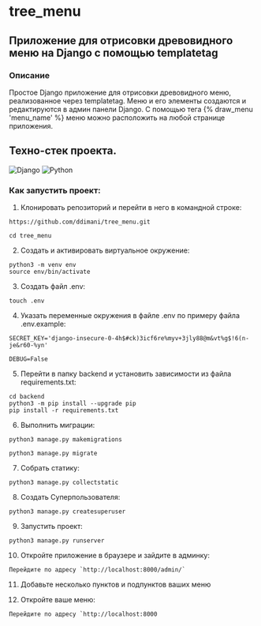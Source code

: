 # tree_menu

## Приложение для отрисовки древовидного меню на Django с помощью templatetag

### Описание 
Простое Django приложение для отрисовки древовидного меню, реализованное через templatetag.
Меню и его элементы создаются и редактируются в админ панели Django.
С помощью тега {% draw_menu 'menu_name' %} меню можно расположить на любой странице приложения.

## Техно-стек проекта.
![Django](https://img.shields.io/badge/Django-092E20?style=for-the-badge&logo=django&logoColor=white)
![Python](https://img.shields.io/badge/Python-3776AB?style=for-the-badge&logo=python&logoColor=white)

### Как запустить проект:

1. Клонировать репозиторий и перейти в него в командной строке:

```
https://github.com/ddimani/tree_menu.git
```

```
cd tree_menu
```

2. Cоздать и активировать виртуальное окружение:
```
python3 -m venv env
source env/bin/activate
```

3. Создать файл .env:

```
touch .env
```

4. Указать переменные окружения в файле .env по примеру файла .env.example:

```
SECRET_KEY='django-insecure-0-4h$#ck)3icf6re%myv+3jly88@m&vt%g$!6(n-je&r60-%yn'

DEBUG=False
```

5. Перейти в папку backend и установить зависимости из файла requirements.txt:

```
cd backend
python3 -m pip install --upgrade pip
pip install -r requirements.txt
```

6. Выполнить миграции:

```
python3 manage.py makemigrations

python3 manage.py migrate
```

7. Собрать статику:

```
python3 manage.py collectstatic
```

8. Создать Суперпользователя:

```
python3 manage.py createsuperuser
```

9. Запустить проект:

```
python3 manage.py runserver
```

10. Откройте приложение в браузере и зайдите в админку:

```
Перейдите по адресу `http://localhost:8000/admin/`
```

11. Добавьте несколько пунктов и подпунктов ваших меню 

12. Откройте ваше меню:

```
Перейдите по адресу `http://localhost:8000
```
